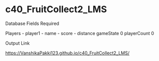 # c40_FruitCollect2_LMS

Database Fields Required

Players - player1 - name  - score - distance
gameState 0
playerCount 0

Output Link

https://VanshikaPakki123.github.io/c40_FruitCollect2_LMS/
